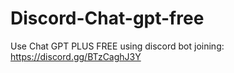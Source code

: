 # Discord-Chat-gpt-free
Use Chat GPT PLUS FREE using discord bot joining: https://discord.gg/BTzCaghJ3Y







                                                                   